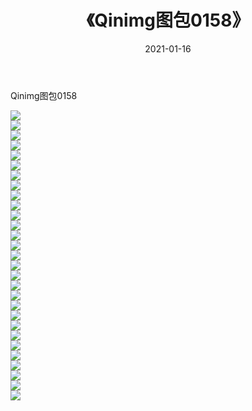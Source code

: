 ﻿---
layout: post
title:  《Qinimg图包0158》
date:   2021-01-16
img: http://imgx.orgx.ga/Qinimg图包/Qinimg图包0158/000.jpg
categories: [美女, 清纯, 唯美]
---

Qinimg图包0158

 ![](http://imgx.orgx.ga/Qinimg图包/Qinimg图包0158/001.jpg) <br>![](http://imgx.orgx.ga/Qinimg图包/Qinimg图包0158/002.jpg) <br>![](http://imgx.orgx.ga/Qinimg图包/Qinimg图包0158/003.jpg) <br>![](http://imgx.orgx.ga/Qinimg图包/Qinimg图包0158/004.jpg) <br>![](http://imgx.orgx.ga/Qinimg图包/Qinimg图包0158/005.jpg) <br>![](http://imgx.orgx.ga/Qinimg图包/Qinimg图包0158/006.jpg) <br>![](http://imgx.orgx.ga/Qinimg图包/Qinimg图包0158/007.jpg) <br>![](http://imgx.orgx.ga/Qinimg图包/Qinimg图包0158/008.jpg) <br>![](http://imgx.orgx.ga/Qinimg图包/Qinimg图包0158/009.jpg) <br>![](http://imgx.orgx.ga/Qinimg图包/Qinimg图包0158/010.jpg) <br>![](http://imgx.orgx.ga/Qinimg图包/Qinimg图包0158/011.jpg) <br>![](http://imgx.orgx.ga/Qinimg图包/Qinimg图包0158/012.jpg) <br>![](http://imgx.orgx.ga/Qinimg图包/Qinimg图包0158/013.jpg) <br>![](http://imgx.orgx.ga/Qinimg图包/Qinimg图包0158/014.jpg) <br>![](http://imgx.orgx.ga/Qinimg图包/Qinimg图包0158/015.jpg) <br>![](http://imgx.orgx.ga/Qinimg图包/Qinimg图包0158/016.jpg) <br>![](http://imgx.orgx.ga/Qinimg图包/Qinimg图包0158/017.jpg) <br>![](http://imgx.orgx.ga/Qinimg图包/Qinimg图包0158/018.jpg) <br>![](http://imgx.orgx.ga/Qinimg图包/Qinimg图包0158/019.jpg) <br>![](http://imgx.orgx.ga/Qinimg图包/Qinimg图包0158/020.jpg) <br>![](http://imgx.orgx.ga/Qinimg图包/Qinimg图包0158/021.jpg) <br>![](http://imgx.orgx.ga/Qinimg图包/Qinimg图包0158/022.jpg) <br>![](http://imgx.orgx.ga/Qinimg图包/Qinimg图包0158/023.jpg) <br>![](http://imgx.orgx.ga/Qinimg图包/Qinimg图包0158/024.jpg) <br>![](http://imgx.orgx.ga/Qinimg图包/Qinimg图包0158/025.jpg) <br>![](http://imgx.orgx.ga/Qinimg图包/Qinimg图包0158/026.jpg) <br>![](http://imgx.orgx.ga/Qinimg图包/Qinimg图包0158/027.jpg) <br>![](http://imgx.orgx.ga/Qinimg图包/Qinimg图包0158/028.jpg) <br>![](http://imgx.orgx.ga/Qinimg图包/Qinimg图包0158/029.jpg) <br>